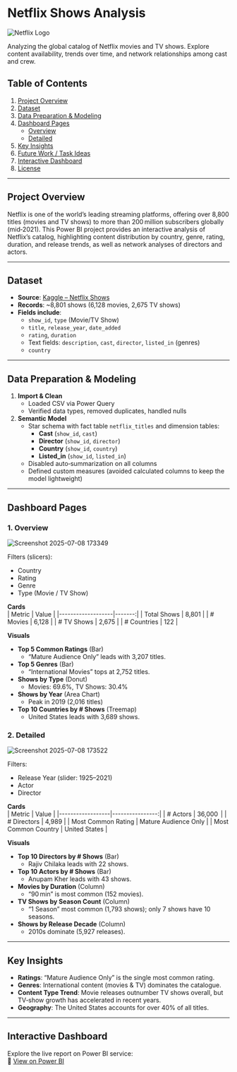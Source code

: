 # Netflix Shows Analysis

![Netflix Logo](https://upload.wikimedia.org/wikipedia/commons/0/08/Netflix_2015_logo.svg)

Analyzing the global catalog of Netflix movies and TV shows. Explore content availability, trends over time, and network relationships among cast and crew.

## Table of Contents

1. [Project Overview](#project-overview)  
2. [Dataset](#dataset)  
3. [Data Preparation & Modeling](#data-preparation--modeling)  
4. [Dashboard Pages](#dashboard-pages)  
   - [Overview](#1-overview)  
   - [Detailed](#2-detailed)  
5. [Key Insights](#key-insights)  
6. [Future Work / Task Ideas](#future-work--task-ideas)  
7. [Interactive Dashboard](#interactive-dashboard)  
8. [License](#license)

---

## Project Overview

Netflix is one of the world’s leading streaming platforms, offering over 8,800 titles (movies and TV shows) to more than 200 million subscribers globally (mid‑2021). This Power BI project provides an interactive analysis of Netflix’s catalog, highlighting content distribution by country, genre, rating, duration, and release trends, as well as network analyses of directors and actors.

---

## Dataset

- **Source**: [Kaggle – Netflix Shows](https://www.kaggle.com/datasets/shivamb/netflix-shows)  
- **Records**: ~8,801 shows (6,128 movies, 2,675 TV shows)  
- **Fields include**:
  - `show_id`, `type` (Movie/TV Show)  
  - `title`, `release_year`, `date_added`  
  - `rating`, `duration`  
  - Text fields: `description`, `cast`, `director`, `listed_in` (genres)  
  - `country`  

---

## Data Preparation & Modeling

1. **Import & Clean**  
   - Loaded CSV via Power Query  
   - Verified data types, removed duplicates, handled nulls  
2. **Semantic Model**  
   - Star schema with fact table `netflix_titles` and dimension tables:
     - **Cast** (`show_id`, `cast`)  
     - **Director** (`show_id`, `director`)  
     - **Country** (`show_id`, `country`)  
     - **Listed_in** (`show_id`, `listed_in`)  
   - Disabled auto‑summarization on all columns  
   - Defined custom measures (avoided calculated columns to keep the model lightweight)

---

## Dashboard Pages

### 1. Overview
![Screenshot 2025-07-08 173349](https://github.com/user-attachments/assets/df6e4b30-9f85-4d30-a2c4-dfb7b7422903)

Filters (slicers):
- Country  
- Rating  
- Genre  
- Type (Movie / TV Show)  

**Cards**  
| Metric            | Value  |
|-------------------|-------:|
| Total Shows       | 8,801  |
| # Movies          | 6,128  |
| # TV Shows        | 2,675  |
| # Countries       | 122    |

**Visuals**  
- **Top 5 Common Ratings** (Bar)  
  - “Mature Audience Only” leads with 3,207 titles.  
- **Top 5 Genres** (Bar)  
  - “International Movies” tops at 2,752 titles.  
- **Shows by Type** (Donut)  
  - Movies: 69.6%, TV Shows: 30.4%  
- **Shows by Year** (Area Chart)  
  - Peak in 2019 (2,016 titles)  
- **Top 10 Countries by # Shows** (Treemap)  
  - United States leads with 3,689 shows.

### 2. Detailed
![Screenshot 2025-07-08 173522](https://github.com/user-attachments/assets/f299ed77-7334-45d1-a1a2-c11471cf1faa)

Filters:
- Release Year (slider: 1925–2021)  
- Actor  
- Director  

**Cards**  
| Metric           | Value           |
|------------------|----------------:|
| # Actors         | 36,000          |
| # Directors      | 4,989           |
| Most Common Rating  | Mature Audience Only |
| Most Common Country | United States    |

**Visuals**  
- **Top 10 Directors by # Shows** (Bar)  
  - Rajiv Chilaka leads with 22 shows.  
- **Top 10 Actors by # Shows** (Bar)  
  - Anupam Kher leads with 43 shows.  
- **Movies by Duration** (Column)  
  - “90 min” is most common (152 movies).  
- **TV Shows by Season Count** (Column)  
  - “1 Season” most common (1,793 shows); only 7 shows have 10 seasons.  
- **Shows by Release Decade** (Column)  
  - 2010s dominate (5,927 releases).

---

## Key Insights

- **Ratings**: “Mature Audience Only” is the single most common rating.  
- **Genres**: International content (movies & TV) dominates the catalogue.  
- **Content Type Trend**: Movie releases outnumber TV shows overall, but TV‑show growth has accelerated in recent years.  
- **Geography**: The United States accounts for over 40% of all titles.  

---

## Interactive Dashboard

Explore the live report on Power BI service:  
🔗 [View on Power BI](https://app.powerbi.com/view?r=eyJrIjoiODIwOTcyODAtNTY0NS00ZWM5LTgyMzYtMjA3NjMyM2E3OWJlIiwidCI6IjhmY2Y0Y2Q5LTJmZTQtNDU3MS04NDMxLWIxN2MzZjI5ZWZiMyJ9&pageName=d753bf8729c9ca0a9c01)

